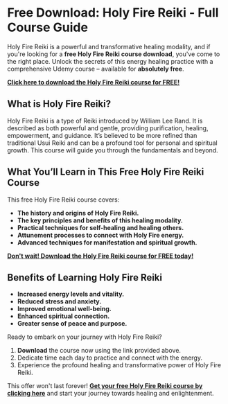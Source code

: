 # Free Download: Holy Fire Reiki - Full Course Guide

Holy Fire Reiki is a powerful and transformative healing modality, and if you're looking for a **free Holy Fire Reiki course download**, you've come to the right place. Unlock the secrets of this energy healing practice with a comprehensive Udemy course – available for **absolutely free**.

[**Click here to download the Holy Fire Reiki course for FREE!**](https://udemywork.com/holyfire-reiki)

## What is Holy Fire Reiki?

Holy Fire Reiki is a type of Reiki introduced by William Lee Rand. It is described as both powerful and gentle, providing purification, healing, empowerment, and guidance. It’s believed to be more refined than traditional Usui Reiki and can be a profound tool for personal and spiritual growth. This course will guide you through the fundamentals and beyond.

## What You’ll Learn in This Free Holy Fire Reiki Course

This free Holy Fire Reiki course covers:

*   **The history and origins of Holy Fire Reiki.**
*   **The key principles and benefits of this healing modality.**
*   **Practical techniques for self-healing and healing others.**
*   **Attunement processes to connect with Holy Fire energy.**
*   **Advanced techniques for manifestation and spiritual growth.**

[**Don't wait! Download the Holy Fire Reiki course for FREE today!**](https://udemywork.com/holyfire-reiki)

## Benefits of Learning Holy Fire Reiki

*   **Increased energy levels and vitality.**
*   **Reduced stress and anxiety.**
*   **Improved emotional well-being.**
*   **Enhanced spiritual connection.**
*   **Greater sense of peace and purpose.**

Ready to embark on your journey with Holy Fire Reiki?

1.  **Download** the course now using the link provided above.
2.  Dedicate time each day to practice and connect with the energy.
3.  Experience the profound healing and transformative power of Holy Fire Reiki.

This offer won't last forever! **[Get your free Holy Fire Reiki course by clicking here](https://udemywork.com/holyfire-reiki)** and start your journey towards healing and enlightenment.
